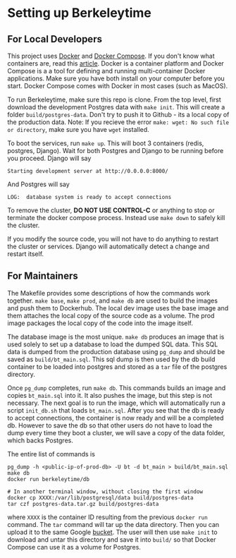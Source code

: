 # Setting up Berkeleytime

## For Local Developers

This project uses [Docker](https://www.docker.com) and [Docker Compose](https://docs.docker.com/compose/).
If you don't know what containers are, read this [article](https://medium.freecodecamp.org/demystifying-containers-101-a-deep-dive-into-container-technology-for-beginners-d7b60d8511c1).
Docker is a container platform and Docker Compose is a a tool for defining and running multi-container 
Docker applications. Make sure you have both install on your computer before you start. Docker Compose
comes with Docker in most cases (such as MacOS).

To run Berkeleytime, make sure this repo is clone. From the top level, first download the development
Postgres data with `make init`. This will create a folder `build/postgres-data`. Don't try to push it to Github - 
its a local copy of the production data. Note: If you recieve the error `make: wget: No such file or directory`, make sure you have `wget` installed.

To boot the services, run `make up`. This will boot 3 containers (redis, postgres, Django). Wait for both
Postgres and Django to be running before you proceed. Django will say 

    Starting development server at http://0.0.0.0:8000/
    
And Postgres will say

    LOG:  database system is ready to accept connections
    
To remove the cluster, **DO NOT USE CONTROL-C** or anything to stop or terminate the docker compose
process. Instead use `make down` to safely kill the cluster.

If you modify the source code, you will not have to do anything to restart the cluster or services.
Django will automatically detect a change and restart itself. 

## For Maintainers

The Makefile provides some descriptions of how the commands work together. `make base`, `make prod`, 
and `make db` are used to build the images and push them to Dockerhub. The local dev image uses the base
image and them attaches the local copy of the source code as a volume. The prod image packages the local
copy of the code into the image itself. 

The database image is the most unique. `make db` produces an image that is used solely to set up
a database to load the dumped SQL data. This SQL data is dumped from the production database using
`pg_dump` and should be saved as `build/bt_main.sql`. This sql dump is then used by the db build container to
be loaded into postgres and stored as a `tar` file of the postgres directory.

Once `pg_dump` completes, run `make db`. This commands builds an image and copies `bt_main.sql` into it.
It also pushes the image, but this step is not necessary. The next goal is to run the image, which will
automatically run a script `init_db.sh` that loads `bt_main.sql`. After you see that the db is ready
to accept connections, the container is now ready and will be a completed db. 
However to save the db so that other users do not have to load the dump every time they
boot a cluster, we will save a copy of the data folder, which backs Postgres.

The entire list of commands is

    pg_dump -h <public-ip-of-prod-db> -U bt -d bt_main > build/bt_main.sql
    make db
    docker run berkeleytime/db
    
    # In another terminal window, without closing the first window
    docker cp XXXX:/var/lib/postgresql/data build/postgres-data
    tar czf postgres-data.tar.gz build/postgres-data

where `XXXX` is the container ID resulting from the previous `docker run` command. The `tar` command
will tar up the data directory. Then you can upload it to the same Google [bucket](https://console.cloud.google.com/storage/browser/berkeleytime-dev-db?project=berkeleytime-218606). 
The user will then use `make init` to download and untar this directory and save it into `build/` 
so that Docker Compose can use it as a volume for Postgres.
